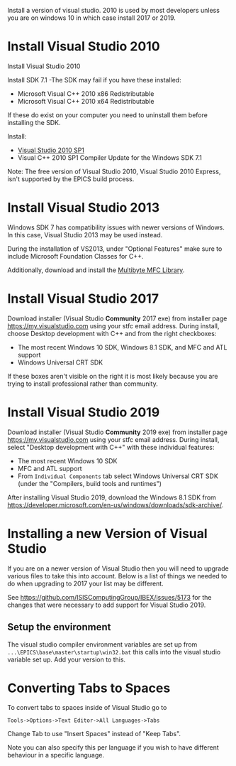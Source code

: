 Install a version of visual studio. 2010 is used by most developers unless you are on windows 10 in which case install 2017 or 2019.

# Install Visual Studio 2010
Install Visual Studio 2010

Install SDK 7.1 
-The SDK may fail if you have these installed: 
* Microsoft Visual C++ 2010 x86 Redistributable
* Microsoft Visual C++ 2010 x64 Redistributable

If these do exist on your computer you need to uninstall them before installing the SDK.

Install: 
* [Visual Studio 2010 SP1](https://my.visualstudio.com/Downloads?q=visual%20studio%202010&pgroup=)
* Visual C++ 2010 SP1 Compiler Update for the Windows SDK 7.1

Note: The free version of Visual Studio 2010, Visual Studio 2010 Express, isn't supported by the EPICS build process.

# Install Visual Studio 2013
Windows SDK 7 has compatibility issues with newer versions of Windows. In this case, Visual Studio 2013 may be used instead.

During the installation of VS2013, under "Optional Features" make sure to include Microsoft Foundation Classes for C++.

Additionally, download and install the [Multibyte MFC Library](https://www.microsoft.com/en-us/download/details.aspx?id=40770).

# Install Visual Studio 2017
Download installer (Visual Studio **Community** 2017 exe) from installer page https://my.visualstudio.com using your stfc email address.
During install, choose Desktop development with C++ and from the right checkboxes: 
- The most recent Windows 10 SDK, Windows 8.1 SDK, and MFC and ATL support
- Windows Universal CRT SDK

If these boxes aren't visible on the right it is most likely because you are trying to install professional rather than community.

# Install Visual Studio 2019
Download installer (Visual Studio **Community** 2019 exe) from installer page https://my.visualstudio.com using your stfc email address.
During install, select "Desktop development with C++" with these individual features: 
- The most recent Windows 10 SDK
- MFC and ATL support
- From `Individual Components` tab select Windows Universal CRT SDK (under the "Compilers, build tools and runtimes")

After installing Visual Studio 2019, download the Windows 8.1 SDK from https://developer.microsoft.com/en-us/windows/downloads/sdk-archive/.

# Installing a new Version of Visual Studio
If you are on a newer version of Visual Studio then you will need to upgrade various files to take this into account. Below is a list of things we needed to do when upgrading to 2017 your list may be different.

See https://github.com/ISISComputingGroup/IBEX/issues/5173 for the changes that were necessary to add support for Visual Studio 2019.

## Setup the environment

The visual studio compiler environment variables are set up from `...\EPICS\base\master\startup\win32.bat` this calls into the visual studio variable set up. Add your version to this.

# Converting Tabs to Spaces

To convert tabs to spaces inside of Visual Studio go to

`Tools->Options->Text Editor->All Languages->Tabs`

Change Tab to use "Insert Spaces" instead of "Keep Tabs".

Note you can also specify this per language if you wish to have different behaviour in a specific language.